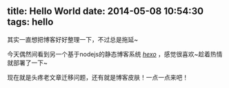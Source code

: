 title: Hello World
date: 2014-05-08 10:54:30
tags: hello
---

其实一直想把博客好好整理一下，不过总是拖延~

今天偶然间看到另一个基于nodejs的静态博客系统 [*hexo*](http://blog.fens.me/hexo-blog-github/) ，感觉很喜欢~趁着热情就部署了一下~

现在就是头疼老文章迁移问题，还有就是博客皮肤！一点一点来吧！